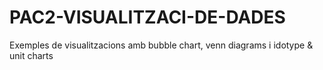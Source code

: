 # PAC2-VISUALITZACI-DE-DADES
Exemples de visualitzacions amb bubble chart, venn diagrams i idotype &amp; unit charts
